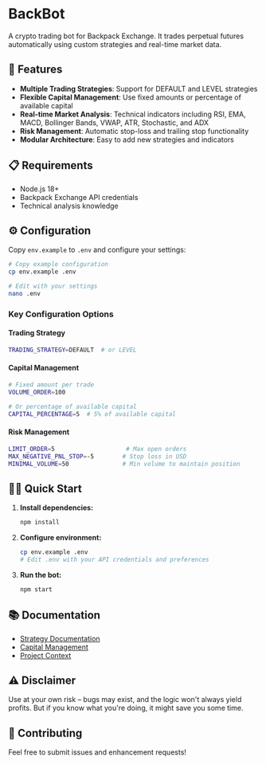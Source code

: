 # BackBot

A crypto trading bot for Backpack Exchange. It trades perpetual futures automatically using custom strategies and real-time market data.

## 🚀 Features

- **Multiple Trading Strategies**: Support for DEFAULT and LEVEL strategies
- **Flexible Capital Management**: Use fixed amounts or percentage of available capital
- **Real-time Market Analysis**: Technical indicators including RSI, EMA, MACD, Bollinger Bands, VWAP, ATR, Stochastic, and ADX
- **Risk Management**: Automatic stop-loss and trailing stop functionality
- **Modular Architecture**: Easy to add new strategies and indicators

## 📋 Requirements

- Node.js 18+
- Backpack Exchange API credentials
- Technical analysis knowledge

## ⚙️ Configuration

Copy `env.example` to `.env` and configure your settings:

```bash
# Copy example configuration
cp env.example .env

# Edit with your settings
nano .env
```

### Key Configuration Options

#### Trading Strategy
```bash
TRADING_STRATEGY=DEFAULT  # or LEVEL
```

#### Capital Management
```bash
# Fixed amount per trade
VOLUME_ORDER=100

# Or percentage of available capital
CAPITAL_PERCENTAGE=5  # 5% of available capital
```

#### Risk Management
```bash
LIMIT_ORDER=5                    # Max open orders
MAX_NEGATIVE_PNL_STOP=-5        # Stop loss in USD
MINIMAL_VOLUME=50               # Min volume to maintain position
```

## 🏃‍♂️ Quick Start

1. **Install dependencies:**
   ```bash
   npm install
   ```

2. **Configure environment:**
   ```bash
   cp env.example .env
   # Edit .env with your API credentials and preferences
   ```

3. **Run the bot:**
   ```bash
   npm start
   ```

## 📚 Documentation

- [Strategy Documentation](docs/strategies.md)
- [Capital Management](docs/capital-management.md)
- [Project Context](docs/context.md)

## ⚠️ Disclaimer

Use at your own risk – bugs may exist, and the logic won't always yield profits. But if you know what you're doing, it might save you some time.

## 🤝 Contributing

Feel free to submit issues and enhancement requests!

